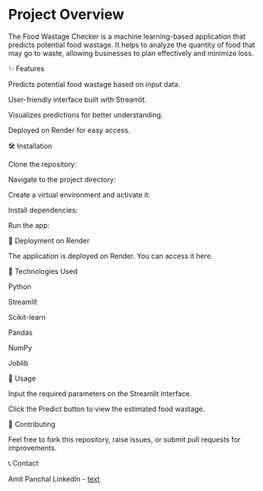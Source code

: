 
# Project Overview

The Food Wastage Checker is a machine learning-based application that predicts potential food wastage. It helps to analyze the quantity of food that may go to waste, allowing businesses to plan effectively and minimize loss.

✨ Features

Predicts potential food wastage based on input data.

User-friendly interface built with Streamlit.

Visualizes predictions for better understanding.

Deployed on Render for easy access.

🛠️ Installation

Clone the repository:

Navigate to the project directory:

Create a virtual environment and activate it:

Install dependencies:

Run the app:

🚀 Deployment on Render

The application is deployed on Render. You can access it here.

📂 Technologies Used

Python

Streamlit

Scikit-learn

Pandas

NumPy

Joblib

📘 Usage

Input the required parameters on the Streamlit interface.

Click the Predict button to view the estimated food wastage.

🤝 Contributing

Feel free to fork this repository, raise issues, or submit pull requests for improvements.

📞 Contact

Amit Panchal
LinkedIn - [text](https://www.linkedin.com/in/amit-panchal0319/)
